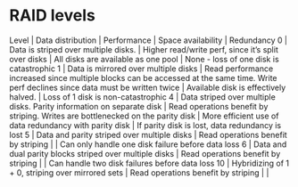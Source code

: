# RAID levels

Level | Data distribution                                                     | Performance                                                                                                                             | Space availability | Redundancy
0     | Data is striped over multiple disks.                                  | Higher read/write perf, since it’s split over disks                                                                                     | All disks are available as one pool                              | None - loss of one disk is catastrophic
1     | Data is mirrored over multiple disks                                  | Read performance increased since multiple blocks can be accessed at the same time. Write perf declines since data must be written twice | Available disk is effectively halved.                                                                 | Loss of 1 disk is non-catastrophic
4     | Data striped over multiple disks. Parity information on separate disk | Read operations benefit by striping. Writes are bottlenecked on the parity disk                                                         | More efficient use of data redundancy with parity disk                                        | If parity disk is lost, data redundancy is lost
5     | Data and parity striped over multiple disks                           | Read operations benefit by striping                                                                                                     |                                               | Can only handle one disk failure before data loss
6     | Data and dual parity blocks striped over multiple disks               | Read operations benefit by striping                                                                                                     |                                               | Can handle two disk failures before data loss
10    | Hybridizing of 1 + 0, striping over mirrored sets                     | Read operations benefit by striping                                                                                                     |                                               |

